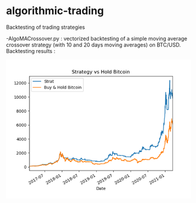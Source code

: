 # algorithmic-trading
Backtesting of trading strategies

-AlgoMACrossover.py : vectorized backtesting of a simple moving average crossover strategy (with 10 and 20 days moving averages) on BTC/USD. 
Backtesting results :

![Screenshot](Figure_1.png)
